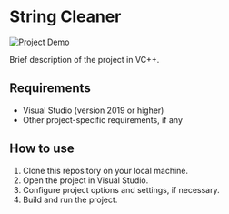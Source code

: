 # String Cleaner

[![Project Demo](https://streamable.com/42sc71)](https://streamable.com/42sc71)


Brief description of the project in VC++.

## Requirements

- Visual Studio (version 2019 or higher)
- Other project-specific requirements, if any

## How to use

1. Clone this repository on your local machine.
2. Open the project in Visual Studio.
3. Configure project options and settings, if necessary.
4. Build and run the project.

